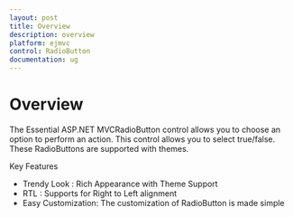 ```yaml
---
layout: post
title: Overview
description: overview
platform: ejmvc
control: RadioButton
documentation: ug
---
```


# Overview

The Essential ASP.NET MVCRadioButton control allows you to choose an option to perform an action. This control allows you to select true/false. These RadioButtons are supported with themes. 

Key Features

* Trendy Look : Rich Appearance with Theme Support
* RTL : Supports for Right to Left alignment
* Easy Customization: The customization of RadioButton  is made simple
